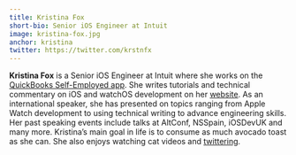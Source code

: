 ```yaml
---
title: Kristina Fox
short-bio: Senior iOS Engineer at Intuit
image: kristina-fox.jpg
anchor: kristina
twitter: https://twitter.com/krstnfx
---
```


**Kristina Fox** is a Senior iOS Engineer at Intuit where she works on the <a href="https://quickbooks.intuit.com/self-employed/" target="_blank">QuickBooks Self-Employed app</a>. She writes tutorials and technical commentary on iOS and watchOS development on her <a href="https://kristina.io" target="_blank">website</a>. As an international speaker, she has presented on topics ranging from Apple Watch development to using technical writing to advance engineering skills. Her past speaking events include talks at AltConf, NSSpain, iOSDevUK and many more. Kristina’s main goal in life is to consume as much avocado toast as she can. She also enjoys watching cat videos and <a href="https://twitter.com/krstnfx" target="_blank">twittering</a>.